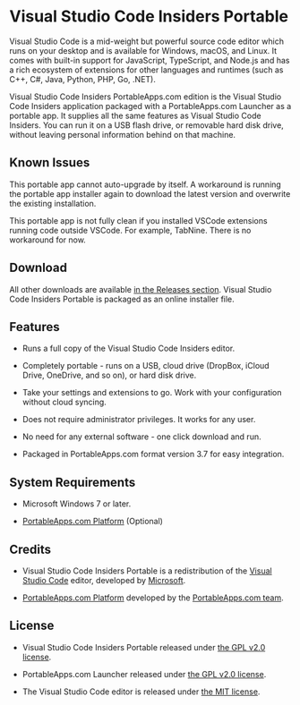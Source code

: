 # Visual Studio Code Insiders Portable 

Visual Studio Code is a mid-weight but powerful source code editor which runs on your desktop and is available for Windows, macOS, and Linux. It comes with built-in support for JavaScript, TypeScript, and Node.js and has a rich ecosystem of extensions for other languages and runtimes (such as C++, C#, Java, Python, PHP, Go, .NET).  

Visual Studio Code Insiders PortableApps.com edition is the Visual Studio Code Insiders application packaged with a PortableApps.com Launcher as a portable app. It supplies all the same features as Visual Studio Code Insiders. You can run it on a USB flash drive, or removable hard disk drive, without leaving personal information behind on that machine. 

 
## Known Issues 

This portable app cannot auto-upgrade by itself. A workaround is running the portable app installer again to download the latest version and overwrite the existing installation. 

This portable app is not fully clean if you installed VSCode extensions running code outside VSCode. For example, TabNine. There is no workaround for now. 

 
## Download 

All other downloads are available [in the Releases section](https://github.com/MilkyMAISHIRANUI/VSCode-Insiders-PortableApps/releases/latest). Visual Studio Code Insiders Portable is packaged as an online installer file. 

 
## Features 

*	Runs a full copy of the Visual Studio Code Insiders editor. 

*	Completely portable - runs on a USB, cloud drive (DropBox, iCloud Drive, OneDrive, and so on), or hard disk drive. 

* 	Take your settings and extensions to go. Work with your configuration without cloud syncing. 

*	Does not require administrator privileges. It works for any user. 

*	No need for any external software - one click download and run. 

*	Packaged in PortableApps.com format version 3.7 for easy integration. 

 
## System Requirements 

*	Microsoft Windows 7 or later. 

*	[PortableApps.com Platform](https://portableapps.com/download) (Optional) 
 

## Credits 

*	Visual Studio Code Insiders Portable is a redistribution of the [Visual Studio Code](https://code.visualstudio.com) editor, developed by [Microsoft](https://www.microsoft.com). 

*	[PortableApps.com Platform](https://portableapps.com/download) developed by the [PortableApps.com team](https://portableapps.com). 
 

## License 

*	Visual Studio Code Insiders Portable released under [the GPL v2.0 license](https://raw.githubusercontent.com/MilkyMAISHIRANUI/VSCode-Insiders-PortableApps/master/LICENSE). 

*	PortableApps.com Launcher released under [the GPL v2.0 license](https://raw.githubusercontent.com/MilkyMAISHIRANUI/VSCode-Insiders-PortableApps/master/VSCodePortable-x64/Other/Source/LauncherLicense.txt). 

*	The Visual Studio Code editor is released under [the MIT license](https://raw.githubusercontent.com/Microsoft/vscode/master/LICENSE.txt). 

 